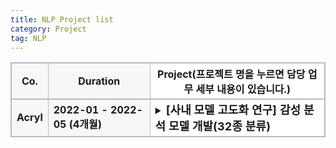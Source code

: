 ```yaml
---
title: NLP Project list
category: Project
tag: NLP
---
```


<html>
  <head>
    <style type="text/css">
      .line{border-bottom: 1px solid #BDB8C1;}
      .line2{border-bottom: 2px solid #BDB8C1;}
      .line3{border-bottom: 1px solid #BDB8C1; background-color: #F7F7F7;}
      .line4{border-bottom: 2px solid #BDB8C1; background-color: #F7F7F7;}
      table, th, td {
         border:1px solid #BDB8C1;
         background-color: #FFFFFF;
       }
    </style>
   </head>
   <body>
     <table style="border-collapse:collapse">
       <tr>
         <th class="line4" bgcolor="#F8F7F9">Co.</th>
         <th class="line4" bgcolor="#F8F7F9">Duration</th>
         <th class="line2">Project(프로젝트 명을 누르면 담당 업무 세부 내용이 있습니다.)</th>
       </tr>
       <tr>
         <td class="line3"><strong>Acryl</strong></td>
         <td class="line3"><strong>2022-01 - 2022-05 (4개월)</strong></td>
         <td class="line">
           <details>
            <summary><b><font size=4>[사내 모델 고도화 연구] 감성 분석 모델 개발(32종 분류)</font></b></summary>
            <div markdown="1">
              <span style="background-color: #BDB8C1;">배경색
                - 담당 업무: 
                    1) 한국어 감성 class 선정
                    2) 데이터 수집
                    3) 감성 분류 모델 개발
                - 사용 기술: 
                    1) 한국어 감성 분석 및 감정 표현 분류와 관련된 언어학 지식
                    2) NLP-classifiacation model 개발 기술
                - 개발 언어: python (framework: pytorch)
                - 수행 업무 요약:
                    한국어 감성 분석 및 감정 표현 분류와 관련된 언어학 지식을 활용하여 34종, 8종의 한국어 감성 분류 모델을 개발하였습니다. 34종, 8종 감성 분류 모델은 각각 f1-score 78, 84로 종료 되었으며 해당 모델은 현재 우울증 판별 사업, 아동 돌보미 봇 사업, 역사 인물 복원 사업 등 다양한 사업에 활용되고 있습니다. 
                - 개발물 산출 기여도: 100%
              </span>
            </div>
            </details>
         </td>
       </tr>
   </table>
 </body>
</html>




